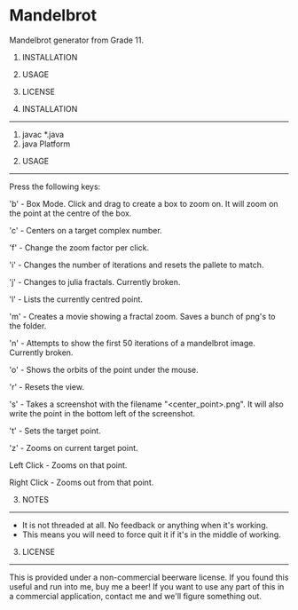 Mandelbrot
==========

Mandelbrot generator from Grade 11.

1. INSTALLATION
2. USAGE
3. LICENSE

1. INSTALLATION
----------------
1) javac *.java
2) java Platform

2. USAGE
----------------

Press the following keys:

'b' - Box Mode. Click and drag to create a box to zoom on.
      It will zoom on the point at the centre of the box.

'c' - Centers on a target complex number.

'f' - Change the zoom factor per click.

'i' - Changes the number of iterations and resets the pallete to match.

'j' - Changes to julia fractals.
      Currently broken.

'l' - Lists the currently centred point.

'm' - Creates a movie showing a fractal zoom. Saves a bunch of png's to the folder.

'n' - Attempts to show the first 50 iterations of a mandelbrot image.
      Currently broken.

'o' - Shows the orbits of the point under the mouse.

'r' - Resets the view.

's' - Takes a screenshot with the filename "<center_point>.png". 
      It will also write the point in the bottom left of the screenshot.

't' - Sets the target point.

'z' - Zooms on current target point.

Left Click - Zooms on that point.

Right Click - Zooms out from that point.


3. NOTES
----------------
 - It is not threaded at all. No feedback or anything when it's working.
 - This means you will need to force quit it if it's in the middle of working.

3. LICENSE
----------------
This is provided under a non-commercial beerware license. 
If you found this useful and run into me, buy me a beer! 
If you want to use any part of this in a commercial application, contact me and we'll figure something out.